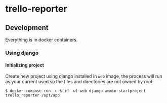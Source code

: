 # trello-reporter


## Development

Everything is in docker containers.


### Using django


#### Initializing project

Create new project using django installed in `web` image, the process will run
as your current used so the files and directories are not owned by root:

```
$ docker-compose run -u $(id -u) web django-admin startproject trello_reporter /opt/app
```
